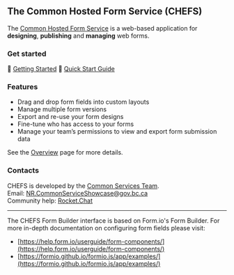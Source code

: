 ## The Common Hosted Form Service (CHEFS)

The [Common Hosted Form Service](https://chefs.nrs.gov.bc.ca/app/) is a web-based application for **designing**, **publishing** and **managing** web forms.

### Get started
:page_facing_up: [Getting Started](Getting-Started)
:page_facing_up: [Quick Start Guide](Quick-Start-Guide) 

### Features
- Drag and drop form fields into custom layouts
- Manage multiple form versions
- Export and re-use your form designs
- Fine-tune who has access to your forms
- Manage your team’s permissions to view and export form submission data

See the [Overview](Overview) page for more details.

### Contacts
CHEFS is developed by the [Common Services Team](https://bcgov.github.io/common-service-showcase/).<br />
Email: NR.CommonServiceShowcase@gov.bc.ca<br />
Community help: [Rocket.Chat](https://chat.developer.gov.bc.ca/channel/nr-common-services-showcase)

***

The CHEFS Form Builder interface is based on Form.io's Form Builder.
For more in-depth documentation on configuring form fields please visit:
* [https://help.form.io/userguide/form-components/](https://help.form.io/userguide/form-components/)
* [https://formio.github.io/formio.js/app/examples/](https://formio.github.io/formio.js/app/examples/)


